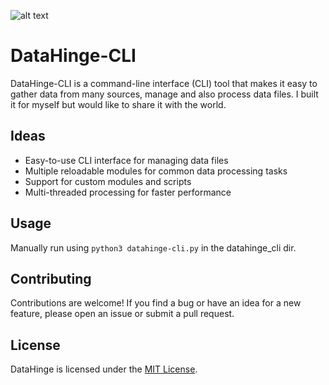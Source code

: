  ![alt text](https://cdn.statically.io/gh/Sudo-Ivan/MyWebsite-Assets/main/images/logo/datahinge.png)

# DataHinge-CLI

DataHinge-CLI is a command-line interface (CLI) tool that makes it easy to gather data from many sources, manage and also process data files. I built it for myself but would like to share it with the world.

## Ideas

-   Easy-to-use CLI interface for managing data files
-   Multiple reloadable modules for common data processing tasks
-   Support for custom modules and scripts
-   Multi-threaded processing for faster performance

## Usage

Manually run using `python3 datahinge-cli.py` in the datahinge_cli dir.

## Contributing

Contributions are welcome! If you find a bug or have an idea for a new feature, please open an issue or submit a pull request.

## License

DataHinge is licensed under the [MIT License](https://chat.openai.com/chat/LICENSE).
